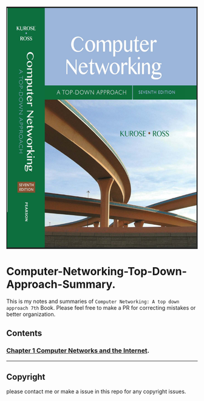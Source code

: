 ![Computer Networking: A top down approach 7th Book Cover image](./images/book-cover.png "Book Cover Image")

# Computer-Networking-Top-Down-Approach-Summary.

This is my notes and summaries of `Computer Networking: A top down approach 7th` Book.
Please feel free to make a PR for correcting mistakes or better organization.

## Contents
### [Chapter 1 Computer Networks and the Internet](./content/chapter-1/summary.md).


---
## Copyright
please contact me or make a issue in this repo for any copyright issues.